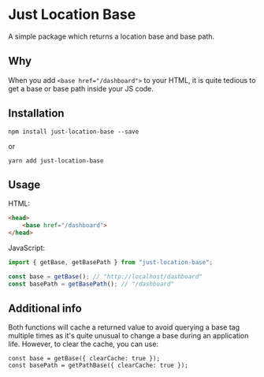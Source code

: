 # Just Location Base

A simple package which returns a location base and base path.

## Why

When you add `<base href="/dashboard">` to your HTML,
it is quite tedious to get a base or base path inside your JS code.

## Installation

```
npm install just-location-base --save
```

or

```
yarn add just-location-base
```

## Usage

HTML:

```html
<head>
    <base href="/dashboard">
</head>
```

JavaScript:

```js
import { getBase, getBasePath } from "just-location-base";

const base = getBase(); // "http://localhost/dashboard"
const basePath = getBasePath(); // "/dashboard"
```

## Additional info

Both functions will cache a returned value to avoid querying a base tag multiple times
as it's quite unusual to change a base during an application life.
However, to clear the cache, you can use:

```
const base = getBase({ clearCache: true });
const basePath = getPathBase({ clearCache: true });
```
